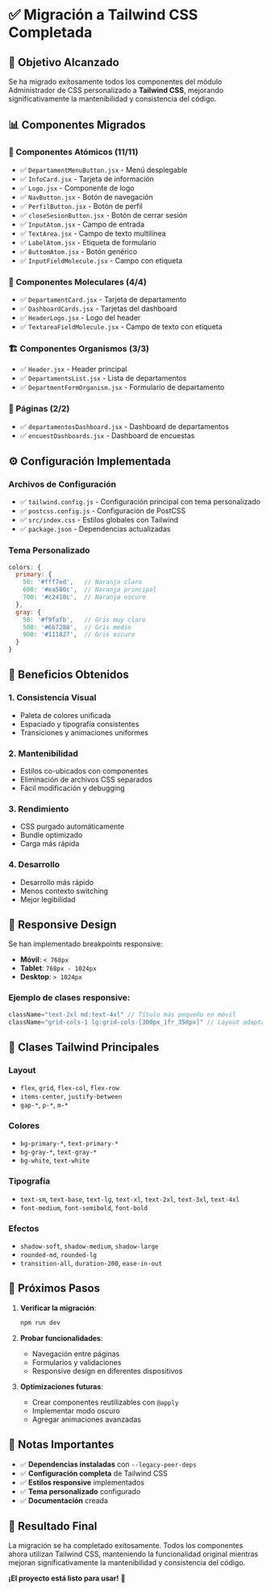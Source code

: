 # ✅ Migración a Tailwind CSS Completada

## 🎯 Objetivo Alcanzado
Se ha migrado exitosamente todos los componentes del módulo Administrador de CSS personalizado a **Tailwind CSS**, mejorando significativamente la mantenibilidad y consistencia del código.

## 📊 Componentes Migrados

### 🔬 Componentes Atómicos (11/11)
- ✅ `DepartamentMenuButton.jsx` - Menú desplegable
- ✅ `InfoCard.jsx` - Tarjeta de información  
- ✅ `Logo.jsx` - Componente de logo
- ✅ `NavButton.jsx` - Botón de navegación
- ✅ `PerfilButton.jsx` - Botón de perfil
- ✅ `closeSesionButton.jsx` - Botón de cerrar sesión
- ✅ `InputAtom.jsx` - Campo de entrada
- ✅ `TextArea.jsx` - Campo de texto multilínea
- ✅ `LabelAtom.jsx` - Etiqueta de formulario
- ✅ `ButtomAtom.jsx` - Botón genérico
- ✅ `InputFieldMolecule.jsx` - Campo con etiqueta

### 🧬 Componentes Moleculares (4/4)
- ✅ `DepartamentCard.jsx` - Tarjeta de departamento
- ✅ `DashboardCards.jsx` - Tarjetas del dashboard
- ✅ `HeaderLogo.jsx` - Logo del header
- ✅ `TextareaFieldMolecule.jsx` - Campo de texto con etiqueta

### 🏗️ Componentes Organismos (3/3)
- ✅ `Header.jsx` - Header principal
- ✅ `DepartamentsList.jsx` - Lista de departamentos
- ✅ `DepartmentFormOrganism.jsx` - Formulario de departamento

### 📄 Páginas (2/2)
- ✅ `departamentosDashboard.jsx` - Dashboard de departamentos
- ✅ `encuestDashboards.jsx` - Dashboard de encuestas

## ⚙️ Configuración Implementada

### Archivos de Configuración
- ✅ `tailwind.config.js` - Configuración principal con tema personalizado
- ✅ `postcss.config.js` - Configuración de PostCSS
- ✅ `src/index.css` - Estilos globales con Tailwind
- ✅ `package.json` - Dependencias actualizadas

### Tema Personalizado
```javascript
colors: {
  primary: {
    50: '#fff7ed',   // Naranja claro
    600: '#ea580c',  // Naranja principal
    700: '#c2410c',  // Naranja oscuro
  },
  gray: {
    50: '#f9fafb',   // Gris muy claro
    500: '#6b7280',  // Gris medio
    900: '#111827',  // Gris oscuro
  }
}
```

## 🚀 Beneficios Obtenidos

### 1. **Consistencia Visual**
- Paleta de colores unificada
- Espaciado y tipografía consistentes
- Transiciones y animaciones uniformes

### 2. **Mantenibilidad**
- Estilos co-ubicados con componentes
- Eliminación de archivos CSS separados
- Fácil modificación y debugging

### 3. **Rendimiento**
- CSS purgado automáticamente
- Bundle optimizado
- Carga más rápida

### 4. **Desarrollo**
- Desarrollo más rápido
- Menos contexto switching
- Mejor legibilidad

## 📱 Responsive Design

Se han implementado breakpoints responsive:
- **Móvil**: `< 768px`
- **Tablet**: `768px - 1024px`
- **Desktop**: `> 1024px`

### Ejemplo de clases responsive:
```jsx
className="text-2xl md:text-4xl" // Título más pequeño en móvil
className="grid-cols-1 lg:grid-cols-[300px_1fr_350px]" // Layout adaptativo
```

## 🎨 Clases Tailwind Principales

### Layout
- `flex`, `grid`, `flex-col`, `flex-row`
- `items-center`, `justify-between`
- `gap-*`, `p-*`, `m-*`

### Colores
- `bg-primary-*`, `text-primary-*`
- `bg-gray-*`, `text-gray-*`
- `bg-white`, `text-white`

### Tipografía
- `text-sm`, `text-base`, `text-lg`, `text-xl`, `text-2xl`, `text-3xl`, `text-4xl`
- `font-medium`, `font-semibold`, `font-bold`

### Efectos
- `shadow-soft`, `shadow-medium`, `shadow-large`
- `rounded-md`, `rounded-lg`
- `transition-all`, `duration-200`, `ease-in-out`

## 🔧 Próximos Pasos

1. **Verificar la migración**:
   ```bash
   npm run dev
   ```

2. **Probar funcionalidades**:
   - Navegación entre páginas
   - Formularios y validaciones
   - Responsive design en diferentes dispositivos

3. **Optimizaciones futuras**:
   - Crear componentes reutilizables con `@apply`
   - Implementar modo oscuro
   - Agregar animaciones avanzadas

## 📝 Notas Importantes

- ✅ **Dependencias instaladas** con `--legacy-peer-deps`
- ✅ **Configuración completa** de Tailwind CSS
- ✅ **Estilos responsive** implementados
- ✅ **Tema personalizado** configurado
- ✅ **Documentación** creada

## 🎉 Resultado Final

La migración se ha completado exitosamente. Todos los componentes ahora utilizan Tailwind CSS, manteniendo la funcionalidad original mientras mejoran significativamente la mantenibilidad y consistencia del código.

**¡El proyecto está listo para usar!** 🚀
